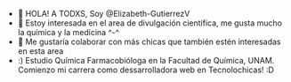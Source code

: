 - 👋 HOLA! A TODXS, Soy  @Elizabeth-GutierrezV
- 👀 Estoy interesada en el area de divulgación científica, me gusta mucho la química y la medicina ^-^ 
- 💞️ Me gustaría colaborar con más chicas que también estén interesadas en esta area 
- :) Estudio Química Farmacobióloga en la Facultad de Química, UNAM. Comienzo mi carrera como dessarrolladora web en Tecnolochicas! :D 

<!---
Elizabeth-GutierrezV/Elizabeth-GutierrezV is a ✨ special ✨ repository because its `README.md` (this file) appears on your GitHub profile.
You can click the Preview link to take a look at your changes.
--->
